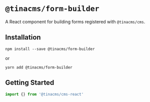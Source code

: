 # `@tinacms/form-builder`

A React component for building forms registered with `@tinacms/cms`.

## Installation

```
npm install --save @tinacms/form-builder
```

or

```
yarn add @tinacms/form-builder
```

## Getting Started

```javascript
import {} from '@tinacms/cms-react'
```
